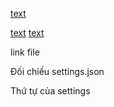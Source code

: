[text](contents/tools/_all.py)

[text](contents/tools/extensions.py)
[text](.vscode/extensions.json)

<!--  -->

link file

Đối chiếu settings.json

Thứ tự của settings
